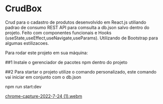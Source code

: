 # CrudBox
Crud para o cadastro de produtos desenvolvido em React.js utiliando padrao de consumo REST API para comsulta a db.json salvo dentro do projeto. Feito com componentes funcionais e Hooks (useState,useEffect,useNavigate,useParams). Utilizando de Bootstrap para algumas estilizacoes.

Para rodar este projeto em sua máquina:

##1 Instale o gerenciador de pacotes npm dentro do projeto 

##2 Para startar o projeto utilize o comando personalizado, este comando vai iniciar em conjunto com o db.json

npm run start:dev


[chrome-capture-2022-7-24 (1).webm](https://user-images.githubusercontent.com/106246945/186328577-b442d7e2-7eb6-4658-8aa9-c415a0ef1d18.webm)
